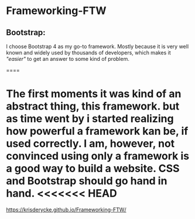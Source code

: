# Frameworking-FTW

## Bootstrap: 
I choose Bootstrap 4 as my go-to framework. 
Mostly because it is very well known and widely used by thousands of developers, 
which makes it *"easier"* to get an answer to some kind of problem.

====

The first moments it was kind of an abstract thing, this framework. but as time went by
i started realizing how powerful a framework kan be, if used correctly.
I am, however, not convinced using only a framework is a good way to build a website.
CSS and Bootstrap should go hand in hand.
<<<<<<< HEAD
=======


https://krisderycke.github.io/Frameworking-FTW/
